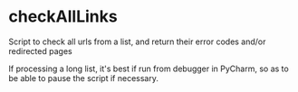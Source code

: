 # checkAllLinks
Script to check all urls from a list, and return their error codes and/or redirected pages

If processing a long list, it's best if run from debugger in PyCharm, so as to be able to pause the script if necessary.